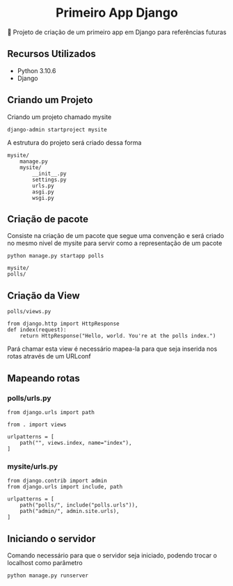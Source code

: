 <H1 align="center">Primeiro App Django</H1>
<p align="center">🚀 Projeto de criação de um primeiro app em Django para referências futuras</p>

## Recursos Utilizados

* Python 3.10.6
* Django


## Criando um Projeto

Criando um projeto chamado mysite

```
django-admin startproject mysite
```

A estrutura do projeto será criado dessa forma

```
mysite/
    manage.py
    mysite/
        __init__.py
        settings.py
        urls.py
        asgi.py
        wsgi.py
```

## Criação de pacote

Consiste na criação de um pacote que segue uma convenção e será criado no mesmo nivel de mysite para servir como a representação de um pacote

```
python manage.py startapp polls
```

```
mysite/
polls/
```

## Criação da View

```
polls/views.py
```

```
from django.http import HttpResponse
def index(request):
    return HttpResponse("Hello, world. You're at the polls index.")
```

Pará chamar esta view é necessário mapea-la para que seja inserida nos rotas através de um URLconf


## Mapeando rotas

### polls/urls.py

```
from django.urls import path

from . import views

urlpatterns = [
    path("", views.index, name="index"),
]
```

### mysite/urls.py

```
from django.contrib import admin
from django.urls import include, path

urlpatterns = [
    path("polls/", include("polls.urls")),
    path("admin/", admin.site.urls),
]
```

## Iniciando o servidor 

Comando necessário para que o servidor seja iniciado, podendo trocar o localhost como parâmetro

```
python manage.py runserver
```
   
